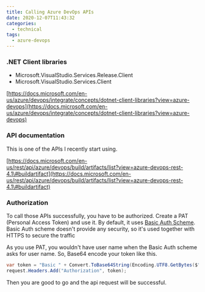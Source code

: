 ```yaml
---
title: Calling Azure DevOps APIs
date: 2020-12-07T11:43:32
categories:
  - technical
tags:
  - azure-devops
---
```



### .NET Client libraries

* Microsoft.VisualStudio.Services.Release.Client
* Microsoft.VisualStudio.Services.Client

[https://docs.microsoft.com/en-us/azure/devops/integrate/concepts/dotnet-client-libraries?view=azure-devops](https://docs.microsoft.com/en-us/azure/devops/integrate/concepts/dotnet-client-libraries?view=azure-devops)

### API documentation

This is one of the APIs I recently start using.

[https://docs.microsoft.com/en-us/rest/api/azure/devops/build/artifacts/list?view=azure-devops-rest-4.1\#buildartifact](https://docs.microsoft.com/en-us/rest/api/azure/devops/build/artifacts/list?view=azure-devops-rest-4.1\#buildartifact)

### Authorization

To call those APIs successfully, you have to be authorized. Create a PAT \(Personal Access Token\) and use it. By default, it uses [Basic Auth Scheme](https://en.wikipedia.org/wiki/Basic_access_authentication). Basic Auth scheme doesn't provide any security, so it's used together with HTTPS to secure the traffic

As you use PAT, you wouldn't have user name when the Basic Auth scheme asks for user name. So, Base64 encode your token like this.

```csharp
var token = "Basic " + Convert.ToBase64String(Encoding.UTF8.GetBytes($":{_accessToken}"));
request.Headers.Add("Authorization", token);

```

Then you are good to go and the api request will be successful.

